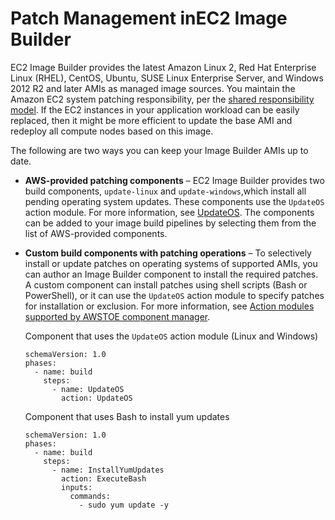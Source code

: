 # Patch Management inEC2 Image Builder<a name="security-patch-management"></a>

EC2 Image Builder provides the latest Amazon Linux 2, Red Hat Enterprise Linux \(RHEL\), CentOS, Ubuntu, SUSE Linux Enterprise Server, and Windows 2012 R2 and later AMIs as managed image sources\. You maintain the Amazon EC2 system patching responsibility, per the [shared responsibility model](http://aws.amazon.com/compliance/shared-responsibility-model/)\. If the EC2 instances in your application workload can be easily replaced, then it might be more efficient to update the base AMI and redeploy all compute nodes based on this image\. 

The following are two ways you can keep your Image Builder AMIs up to date\.
+ **AWS\-provided patching components** – EC2 Image Builder provides two build components, `update-linux` and `update-windows`,which install all pending operating system updates\. These components use the `UpdateOS` action module\. For more information, see [UpdateOS](toe-action-modules.md#action-modules-updateos)\. The components can be added to your image build pipelines by selecting them from the list of AWS\-provided components\.
+ **Custom build components with patching operations** – To selectively install or update patches on operating systems of supported AMIs, you can author an Image Builder component to install the required patches\. A custom component can install patches using shell scripts \(Bash or PowerShell\), or it can use the `UpdateOS` action module to specify patches for installation or exclusion\. For more information, see [Action modules supported by AWSTOE component manager](toe-action-modules.md)\.

  Component that uses the `UpdateOS` action module \(Linux and Windows\)

  ```
  schemaVersion: 1.0
  phases:
    - name: build
      steps:
        - name: UpdateOS
          action: UpdateOS
  ```

  Component that uses Bash to install yum updates

  ```
  schemaVersion: 1.0
  phases:
    - name: build
      steps:
        - name: InstallYumUpdates
          action: ExecuteBash
          inputs:
            commands:
              - sudo yum update -y
  ```